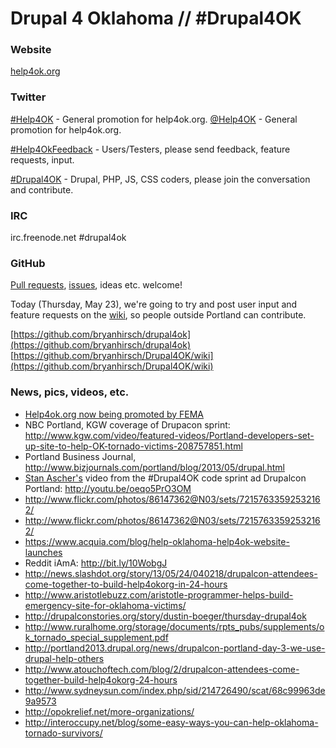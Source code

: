 Drupal 4 Oklahoma // #Drupal4OK
================================

### Website

  [help4ok.org](http://help4ok.org)


### Twitter

  [#Help4OK](https://twitter.com/search?q=%23Help4OK&src=typd) - General promotion for help4ok.org.
  [@Help4OK](https://twitter.com/Help4OK) - General promotion for help4ok.org.

  [#Help4OkFeedback](https://twitter.com/search?q=%23Help4OkFeedback&src=typd) - Users/Testers, please send feedback, feature requests, input.

  [#Drupal4OK](https://twitter.com/search?q=%23Drupal4OK&src=typd) - Drupal, PHP, JS, CSS coders, please join the conversation and contribute.


### IRC

  irc.freenode.net
  #drupal4ok


### GitHub

  [Pull requests](https://github.com/bryanhirsch/drupal4ok/pulls), [issues](https://github.com/bryanhirsch/drupal4ok/issues), ideas etc. welcome!

  Today (Thursday, May 23), we're going to try and post user input and feature requests on the [wiki](https://github.com/bryanhirsch/Drupal4OK/wiki), so people outside Portland can contribute.

  [https://github.com/bryanhirsch/drupal4ok](https://github.com/bryanhirsch/drupal4ok)
  [https://github.com/bryanhirsch/Drupal4OK/wiki](https://github.com/bryanhirsch/Drupal4OK/wiki)


### News, pics, videos, etc.

  - [Help4ok.org now being promoted by FEMA](https://www.evernote.com/shard/s31/sh/b8cfed11-81f3-41ad-a372-40d2dea136e2/678f977badff5529254d6925f69f1a4e)
  - NBC Portland, KGW coverage of Drupacon sprint: http://www.kgw.com/video/featured-videos/Portland-developers-set-up-site-to-help-OK-tornado-victims-208757851.html
  - Portland Business Journal, http://www.bizjournals.com/portland/blog/2013/05/drupal.html
  - [Stan Ascher's](http://www.youtube.com/user/StanAscher?feature=watch) video from the #Drupal4OK code sprint ad Drupalcon Portland: http://youtu.be/oeqo5PrO3OM
  - http://www.flickr.com/photos/86147362@N03/sets/72157633592532162/
  - http://www.flickr.com/photos/86147362@N03/sets/72157633592532162/
  - https://www.acquia.com/blog/help-oklahoma-help4ok-website-launches
  - Reddit iAmA: http://bit.ly/10WobgJ 
  - http://news.slashdot.org/story/13/05/24/040218/drupalcon-attendees-come-together-to-build-help4okorg-in-24-hours
  - http://www.aristotlebuzz.com/aristotle-programmer-helps-build-emergency-site-for-oklahoma-victims/
  - http://drupalconstories.org/story/dustin-boeger/thursday-drupal4ok
  - http://www.ruralhome.org/storage/documents/rpts_pubs/supplements/ok_tornado_special_supplement.pdf
  - http://portland2013.drupal.org/news/drupalcon-portland-day-3-we-use-drupal-help-others
  - http://www.atouchoftech.com/blog/2/drupalcon-attendees-come-together-build-help4okorg-24-hours
  - http://www.sydneysun.com/index.php/sid/214726490/scat/68c99963de9a9573
  - http://opokrelief.net/more-organizations/
  - http://interoccupy.net/blog/some-easy-ways-you-can-help-oklahoma-tornado-survivors/
